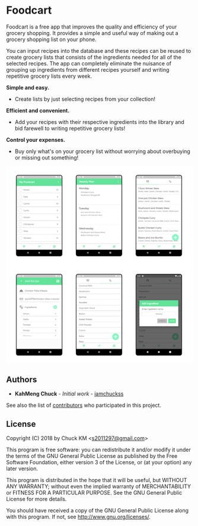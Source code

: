 # Foodcart

Foodcart is a free app that improves the quality and efficiency of your grocery shopping. It provides a simple and useful way of making out a grocery shopping list on your phone. 

You can input recipes into the database and these recipes can be reused to create grocery lists that consists of the ingredients needed for all of the selected recipes. The app can completely eliminate the nuisance of grouping up ingredients from different recipes yourself and writing repetitive grocery lists every week.

**Simple and easy.**
- Create lists by just selecting recipes from your collection!

**Efficient and convenient.**
- Add your recipes with their respective ingredients into the library and bid farewell to writing repetitive grocery lists!

**Control your expenses.**
- Buy only what's on your grocery list without worrying about overbuying or missing out something!

<img src="screenshots/screenshot-group-1.jpg" alt="screenshot 1" width="750">
<img src="screenshots/screenshot-group-2.jpg" alt="screenshot 2" width="750">



## Authors

* **KahMeng Chuck** - *Initial work* - [iamchuckss](https://github.com/iamchuckss)

See also the list of [contributors](https://github.com/iamchuckss/foodcart/contributors) who participated in this project.


## License

Copyright (C) 2018 by Chuck KM <<s2011297@gmail.com>>  

This program is free software: you can redistribute it and/or modify
it under the terms of the GNU General Public License as published by
the Free Software Foundation, either version 3 of the License, or
(at your option) any later version.

This program is distributed in the hope that it will be useful,
but WITHOUT ANY WARRANTY; without even the implied warranty of
MERCHANTABILITY or FITNESS FOR A PARTICULAR PURPOSE.  See the
GNU General Public License for more details.

You should have received a copy of the GNU General Public License
along with this program. If not, see <http://www.gnu.org/licenses/>.
